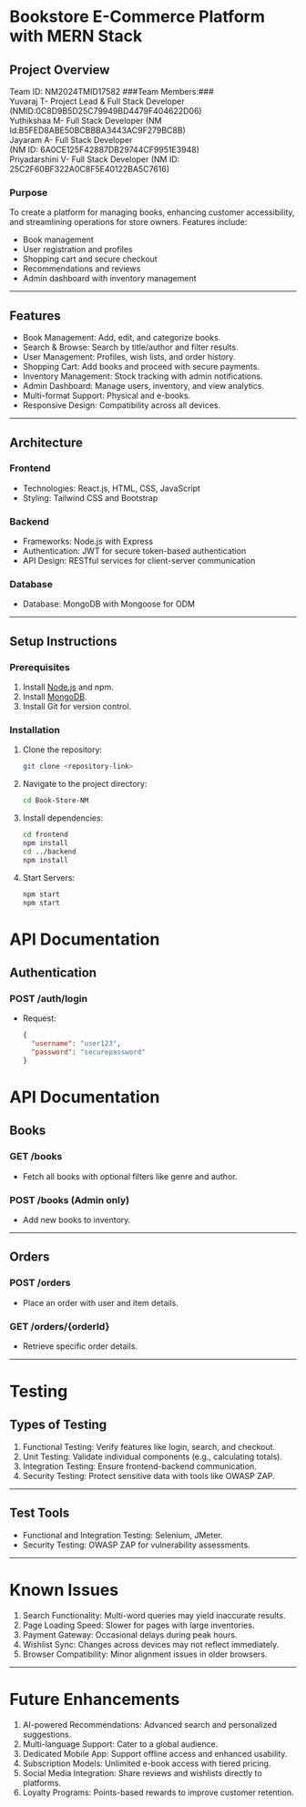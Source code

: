 # Bookstore E-Commerce Platform with MERN Stack

## Project Overview
Team ID: NM2024TMID17582
###Team Members:###<br/>
Yuvaraj T- Project Lead & Full Stack Developer (NMID:0C8D9B5D25C79949BD4479F404622D06)<br/>
Yuthikshaa M- Full Stack Developer 
(NM Id:B5FED8ABE50BCBBBA3443AC9F279BC8B)<br/>
Jayaram A- Full Stack Developer  
(NM ID: 6A0CE125F42887DB29744CF9951E3948)<br/>
Priyadarshini V- Full Stack Developer (NM ID: 25C2F60BF322A0C8F5E40122BA5C7616) 
<br/>

### Purpose  
To create a platform for managing books, enhancing customer accessibility, and streamlining operations for store owners. Features include:  
- Book management  
- User registration and profiles  
- Shopping cart and secure checkout  
- Recommendations and reviews  
- Admin dashboard with inventory management  

---

## Features

- Book Management: Add, edit, and categorize books.  
- Search & Browse: Search by title/author and filter results.  
- User Management: Profiles, wish lists, and order history.  
- Shopping Cart: Add books and proceed with secure payments.  
- Inventory Management: Stock tracking with admin notifications.  
- Admin Dashboard: Manage users, inventory, and view analytics.  
- Multi-format Support: Physical and e-books.  
- Responsive Design: Compatibility across all devices.  

---

## Architecture

### Frontend
- Technologies: React.js, HTML, CSS, JavaScript  
- Styling: Tailwind CSS and Bootstrap  

### Backend
- Frameworks: Node.js with Express  
- Authentication: JWT for secure token-based authentication  
- API Design: RESTful services for client-server communication  

### Database
- Database: MongoDB with Mongoose for ODM  

---

## Setup Instructions

### Prerequisites
1. Install [Node.js](https://nodejs.org/en/download/) and npm.  
2. Install [MongoDB](https://www.mongodb.com/try/download/community).  
3. Install Git for version control.  

### Installation
1. Clone the repository:  
   ```bash
   git clone <repository-link>
2. Navigate to the project directory:
   ```bash
   cd Book-Store-NM
3. Install dependencies:
   ```bash
   cd frontend
   npm install
   cd ../backend
   npm install
4. Start Servers:
   ```bash
   npm start
   npm start
# API Documentation

## Authentication

### POST /auth/login
- Request:
  ```json
  {
    "username": "user123",
    "password": "securepassword"
  }
# API Documentation

## Books

### GET /books
- Fetch all books with optional filters like genre and author.

### POST /books (Admin only)
- Add new books to inventory.

---

## Orders

### POST /orders
- Place an order with user and item details.

### GET /orders/{orderId}
- Retrieve specific order details.

---

# Testing

## Types of Testing
1. Functional Testing: Verify features like login, search, and checkout.
2. Unit Testing: Validate individual components (e.g., calculating totals).
3. Integration Testing: Ensure frontend-backend communication.
4. Security Testing: Protect sensitive data with tools like OWASP ZAP.

---

## Test Tools
- Functional and Integration Testing: Selenium, JMeter.
- Security Testing: OWASP ZAP for vulnerability assessments.

---

# Known Issues
1. Search Functionality: Multi-word queries may yield inaccurate results.
2. Page Loading Speed: Slower for pages with large inventories.
3. Payment Gateway: Occasional delays during peak hours.
4. Wishlist Sync: Changes across devices may not reflect immediately.
5. Browser Compatibility: Minor alignment issues in older browsers.

---

# Future Enhancements
1. AI-powered Recommendations: Advanced search and personalized suggestions.
2. Multi-language Support: Cater to a global audience.
3. Dedicated Mobile App: Support offline access and enhanced usability.
4. Subscription Models: Unlimited e-book access with tiered pricing.
5. Social Media Integration: Share reviews and wishlists directly to platforms.
6. Loyalty Programs: Points-based rewards to improve customer retention.
